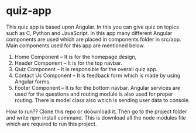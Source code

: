 # quiz-app
This quiz app is based upon Angular. In this you can give quiz on topics such as C, Python and JavaScript. In this app many different Angular components are used which are placed in components folder in src/app. Main components used for this app are mentioned below.
1.	Home Component – It is for the homepage design,
2.	Header Component – It is for the top navbar.
3.	Quiz Component – It is responsible for the overall quiz app.
4.	Contact Us Component – It is feedback form which is made by using Angular forms.
5.	Footer Component – It is for the bottom navbar.
Angular services are used for the questions and routing module is also used for proper routing. There is model class also which is sending user data to console.

How to run??
Clone this repo or doownload it. Then go to the project folder and write npm install command. This is download all the node modules file which are required to run this project.
